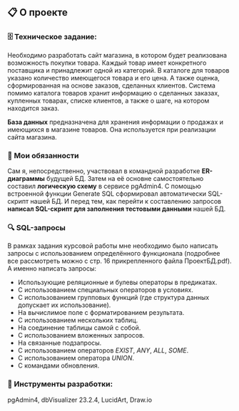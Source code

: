 ## 📋 О проекте  
### 🗄️ Техническое задание:
Необходимо разработать сайт магазина, в котором будет реализована возможность покупки товара. Каждый товар имеет конкретного поставщика и принадлежит одной из категорий. В каталоге для товаров указано количество имеющегося товара и его цена. А также оценка, сформированная на основе заказов, сделанных клиентов. Система помимо каталога товаров хранит информацию о сделанных заказах, купленных товарах, списке клиентов, а также о шаге, на котором находится заказ. 

**База данных** предназначена для хранения информации о продажах и имеющихся в магазине товаров. Она используется при реализации сайта магазина. 
### 📑 Мои обязанности
Сам я, непосредственно, участвовал в командной разработке **ER-диаграммы** будущей БД. Затем на её основне самостоятельно составил **логическую схему** в сервисе pgAdmin4. С помощью встроенной функции Generate SQL сформировал автоматически SQL-скрипт нашей БД. И перед тем, как перейти к составлению запросов **написал SQL-скрипт для заполнения тестовыми данными** нашей БД.

### 🔍 SQL-запросы
В рамках задания курсовой работы мне необходимо было написать запросы с использованием определённого функционала (подробнее все рассмотреть можно с стр. 16 прикрепленного файла ПроектБД.pdf).
А именно написать запросы:
* Использующие реляционные и булевы операторы в предикатах.
* C использованием специальных операторов в условиях.
* C использованием групповых функций (где структура данных допускает их использование).
* На вычислимое поле с форматированием результата.
* C использованием нескольких таблиц.
* На соединение таблицы самой с собой.
* C использованием вложенных запросов.
* На связанные подзапросы.
* С использованием операторов *EXIST*, *ANY*, *ALL*, *SOME*.
* С использованием оператора *UNION*.
* C командами обновления.


### 🔧 Инструменты разработки: 
pgAdmin4, dbVisualizer 23.2.4, LucidArt, Draw.io
